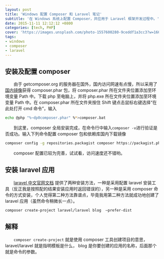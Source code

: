 ```yaml
---
layout: post
title: 'Windows 配置 Composer 和 Laravel 笔记'
subtitle: '在 Windows 系统上配置 Composer，并应用于 Laravel 框架开发过程中。'
date: 2015-11-11 12:12:12 +0800
categories: [tech, PHP]
cover: 'https://images.unsplash.com/photo-1557600280-9ceddf1a3cc3?w=1600&h=900'
tags: 
- windows 
- composer 
- laravel
---
```


## 安装及配置 composer

&emsp;&emsp;由于 getcomposer.org 的服务器在国外，国内访问网速有点慢，所以采用了[国内镜像](http://packagist.cn/)获得 composer.phar 包，将 composer.phar 所在文件夹位置添加至环境变量 Path 中。下载 php 至电脑上，并将 php.exe 所在文件夹位置添加至环境变量 Path 中。在 composer.phar 所在文件夹按住 Shift 键点击鼠标右键选择“在此处打开 cmd 命令”，输入     
```bash
echo @php "%~dp0composer.phar" %*>composer.bat
```
&emsp;&emsp;到这里，composer 全局安装完成，在命令行中输入`composer -v`进行验证是否成功。输入下列命令配置 composer 包和依赖库国内下载镜像
```bash
composer config -g repositories.packagist composer https://packagist.phpcomposer.com
```
&emsp;&emsp;composer 配置已较为完善，试试看，访问速度还不错哟。

## 安装 laravel 应用

&emsp;&emsp;[laravel 中文官网文档](http://laravel-china.org/docs/5.0/installation) 提供了两种安装方法，一种是采用配置 laravel 安装工具（反正我是按照配的结果安装应用时返回错误的），另一种是采用 composer 命令的方式安装，个人觉得第二种方法靠谱点，毕竟我用第二种方法就成功地创建了 laravel 应用（虽然命令稍微长一点）。
```bash
composer create-project laravel/laravel blog  –prefer-dist
```
## 解释
&emsp;&emsp;`composer create-project` 就是使用 composer 工具创建项目的意思，laravel/laravel 就是指明模板是什么， blog 是你要创建的应用的名称，后面那个就是命令的参数。